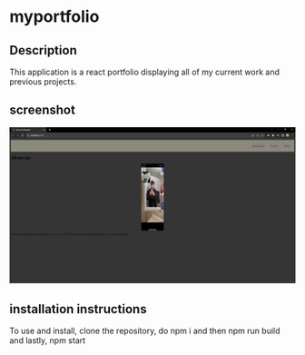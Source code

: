 
# myportfolio
## Description
This application is a react portfolio displaying all of my current work and previous projects.

## screenshot
![Alt text](image.png)


## installation instructions
To use and install, clone the repository, do npm i and then npm run build and lastly, npm start
